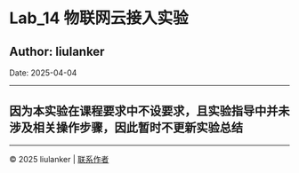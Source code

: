 # Lab_14 物联网云接入实验
## Author: liulanker  
Date: 2025-04-04  

---


## 因为本实验在课程要求中不设要求，且实验指导中并未涉及相关操作步骤，因此暂时不更新实验总结







---

© 2025 liulanker | [联系作者](liulanker@gmail.com)
